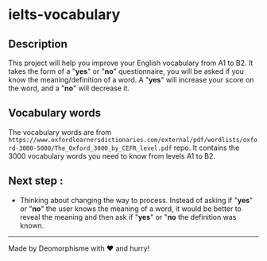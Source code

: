 # ielts-vocabulary

## Description
This project will help you improve your English vocabulary from A1 to B2. It takes the form of a "**yes**" or "**no**" questionnaire, you will be asked if you know the meaning/definition of a word. A "**yes**" will increase your score on the word, and a "**no**" will decrease it.

## Vocabulary words
The vocabulary words are from `https://www.oxfordlearnersdictionaries.com/external/pdf/wordlists/oxford-3000-5000/The_Oxford_3000_by_CEFR_level.pdf` repo. It contains the 3000 vocabulary words you need to know from levels A1 to B2.

## Next step :
- Thinking about changing the way to process. Instead of asking if "**yes**" or "**no**" the user knows the meaning of a word, it would be better to reveal the meaning and then ask if "**yes**" or "**no** the definition was known.

---
Made by Deomorphisme with ❤️ and hurry!
